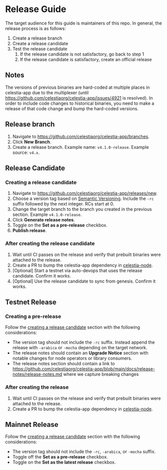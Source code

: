 # Release Guide

The target audience for this guide is maintainers of this repo. In general, the release process is as follows:

1. Create a release branch
1. Create a release candidate
1. Test the release candidate
    1. If the release candidate is not satisfactory, go back to step 1
    1. If the release candidate is satisfactory, create an official release

## Notes

The versions of previous binaries are hard-coded at multiple places in celestia-app due to the multiplexer (until https://github.com/celestiaorg/celestia-app/issues/4921 is resolved). In order to include code changes to historical binaries, you need to make a release of that code change and bump the hard-coded versions.

## Release branch

1. Navigate to <https://github.com/celestiaorg/celestia-app/branches>.
2. Click **New Branch**.
3. Create a release branch. Example name: `v4.1.0-release`. Example source: `v4.x`.

## Release Candidate

### Creating a release candidate

1. Navigate to <https://github.com/celestiaorg/celestia-app/releases/new>.
1. Choose a version tag based on [Semantic Versioning](https://semver.org/). Include the `-rc` suffix followed by the next integer. RCs start at 0.
1. Change the target branch to the branch you created in the previous section. Example `v4.1.0-release`.
1. Click **Generate release notes**.
1. Toggle on the **Set as a pre-release** checkbox.
1. **Publish release**.

### After creating the release candidate

1. Wait until CI passes on the release and verify that prebuilt binaries were attached to the release.
1. Create a PR to bump the celestia-app dependency in [celestia-node](https://github.com/celestiaorg/celestia-node).
1. [Optional] Start a testnet via auto-devops that uses the release candidate. Confirm it works.
1. [Optional] Use the release candidate to sync from genesis. Confirm it works.

## Testnet Release

### Creating a pre-release

Follow the [creating a release candidate](#creating-a-release-candidate) section with the following considerations:

- The version tag should not include the `-rc` suffix. Instead append the release with `-arabica` or `-mocha` depending on the target network.
- The release notes should contain an **Upgrade Notice** section with notable changes for node operators or library consumers.
- The release notes section should contain a link to <https://github.com/celestiaorg/celestia-app/blob/main/docs/release-notes/release-notes.md> where we capture breaking changes

### After creating the release

1. Wait until CI passes on the release and verify that prebuilt binaries were attached to the release.
1. Create a PR to bump the celestia-app dependency in [celestia-node](https://github.com/celestiaorg/celestia-node).

## Mainnet Release

Follow the [creating a release candidate](#creating-a-release-candidate) section with the following considerations:

- The version tag should not include the `-rc`, `-arabica`, or `-mocha` suffix.
- Toggle off the **Set as a pre-release** checkbox.
- Toggle on the **Set as the latest release** checkbox.
